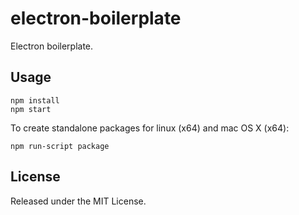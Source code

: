 # electron-boilerplate

Electron boilerplate.

## Usage

```
npm install
npm start
```

To create standalone packages for linux (x64) and mac OS X (x64):

```
npm run-script package
```

## License

Released under the MIT License.